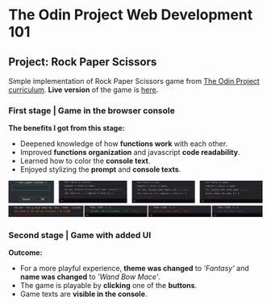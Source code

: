 # The Odin Project Web Development 101
## Project: Rock Paper Scissors
Simple implementation of Rock Paper Scissors game from [The Odin Project curriculum](https://www.theodinproject.com/lessons/rock-paper-scissors). **Live version** of the game is [here](https://mooniidev.github.io/rock-paper-scissors-game/).
### First stage | Game in the browser console
**The benefits I got from this stage:**
* Deepened knowledge of how **functions work** with each other.
* Improved **functions organization** and javascript **code readability**.
* Learned how to color the **console text**.
* Enjoyed stylizing the **prompt** and **console texts**.

![Game in the browser console](./images/console-game.jpg)

### Second stage | Game with added UI
**Outcome:**
* For a more playful experience, **theme was changed** to *'Fantasy'* and **name was changed** to *'Wand Bow Mace'*.
* The game is playable by **clicking** one of the **buttons**.
* Game texts are **visible in the console**.



